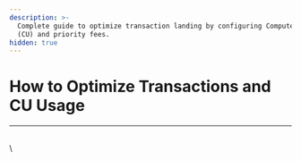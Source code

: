 ```yaml
---
description: >-
  Complete guide to optimize transaction landing by configuring Compute Units
  (CU) and priority fees.
hidden: true
---
```


# How to Optimize Transactions and CU Usage

***



\
\
